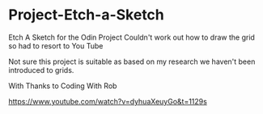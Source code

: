 # Project-Etch-a-Sketch
Etch A Sketch for the Odin Project
Couldn't work out how to draw the grid so had to resort to You Tube

Not sure this project is suitable as based on my research we haven't been introduced to grids. 

With Thanks to Coding With Rob

https://www.youtube.com/watch?v=dyhuaXeuyGo&t=1129s


